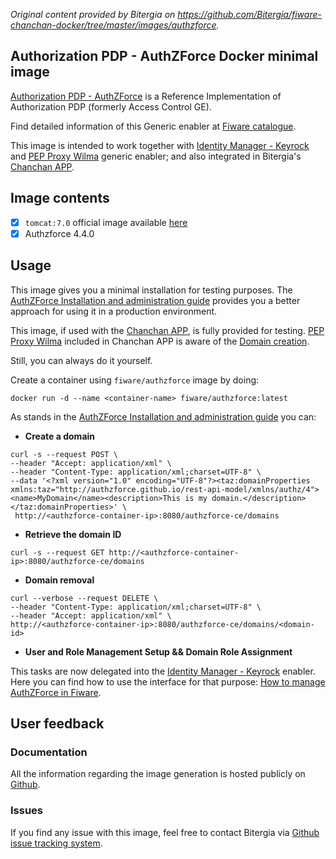 *Original content provided by Bitergia on https://github.com/Bitergia/fiware-chanchan-docker/tree/master/images/authzforce.*

## Authorization PDP - AuthZForce Docker minimal image

[Authorization PDP - AuthZForce](http://catalogue.fiware.org/enablers/authorization-pdp-authzforce) is a Reference Implementation of Authorization PDP (formerly Access Control GE).

Find detailed information of this Generic enabler at [Fiware catalogue](http://catalogue.fiware.org/enablers/authorization-pdp-authzforce).

This image is intended to work together with [Identity Manager - Keyrock](http://catalogue.fiware.org/enablers/identity-management-keyrock) and [PEP Proxy Wilma](http://catalogue.fiware.org/enablers/pep-proxy-wilma) generic enabler; and also integrated in Bitergia's [Chanchan APP](https://github.com/Bitergia/fiware-chanchan).

## Image contents

- [x] `tomcat:7.0` official image available [here](https://hub.docker.com/_/tomcat/)
- [x] Authzforce 4.4.0

## Usage

This image gives you a minimal installation for testing purposes. The [AuthZForce Installation and administration guide](http://authzforce-ce-fiware.readthedocs.org/en/4.4.0/InstallationAndAdministrationGuide.html) provides you a better approach for using it in a production environment.

This image, if used with the [Chanchan APP](https://github.com/Bitergia/fiware-chanchan), is fully provided for testing. [PEP Proxy Wilma](http://catalogue.fiware.org/enablers/pep-proxy-wilma) included in Chanchan APP is aware of the [Domain creation](http://authzforce-ce-fiware.readthedocs.org/en/4.4.0/InstallationAndAdministrationGuide.html#domain-creation). 

Still, you can always do it yourself. 

Create a container using `fiware/authzforce` image by doing:

```
docker run -d --name <container-name> fiware/authzforce:latest
```

As stands in the [AuthZForce Installation and administration guide](http://authzforce-ce-fiware.readthedocs.org/en/latest/InstallationAndAdministrationGuide.html#policy-domain-administration) you can:

* **Create a domain**

```
curl -s --request POST \
--header "Accept: application/xml" \
--header "Content-Type: application/xml;charset=UTF-8" \
--data '<?xml version="1.0" encoding="UTF-8"?><taz:domainProperties xmlns:taz="http://authzforce.github.io/rest-api-model/xmlns/authz/4"><name>MyDomain</name><description>This is my domain.</description></taz:domainProperties>' \
 http://<authzforce-container-ip>:8080/authzforce-ce/domains
```

* **Retrieve the domain ID**

```
curl -s --request GET http://<authzforce-container-ip>:8080/authzforce-ce/domains
```

* **Domain removal**

```
curl --verbose --request DELETE \
--header "Content-Type: application/xml;charset=UTF-8" \
--header "Accept: application/xml" \
http://<authzforce-container-ip>:8080/authzforce-ce/domains/<domain-id>
```

* **User and Role Management Setup && Domain Role Assignment**

This tasks are now delegated into the [Identity Manager - Keyrock](http://catalogue.fiware.org/enablers/identity-management-keyrock) enabler. Here you can find how to use the interface for that purpose: [How to manage AuthZForce in Fiware](https://www.fiware.org/devguides/handling-authorization-and-access-control-to-apis/how-to-manage-access-control-in-fiware/).

## User feedback

### Documentation

All the information regarding the image generation is hosted publicly on [Github](https://github.com/Bitergia/fiware-chanchan-docker/tree/master/images/authzforce).

### Issues

If you find any issue with this image, feel free to contact Bitergia via [Github issue tracking system](https://github.com/Bitergia/fiware-chanchan-docker/issues).
